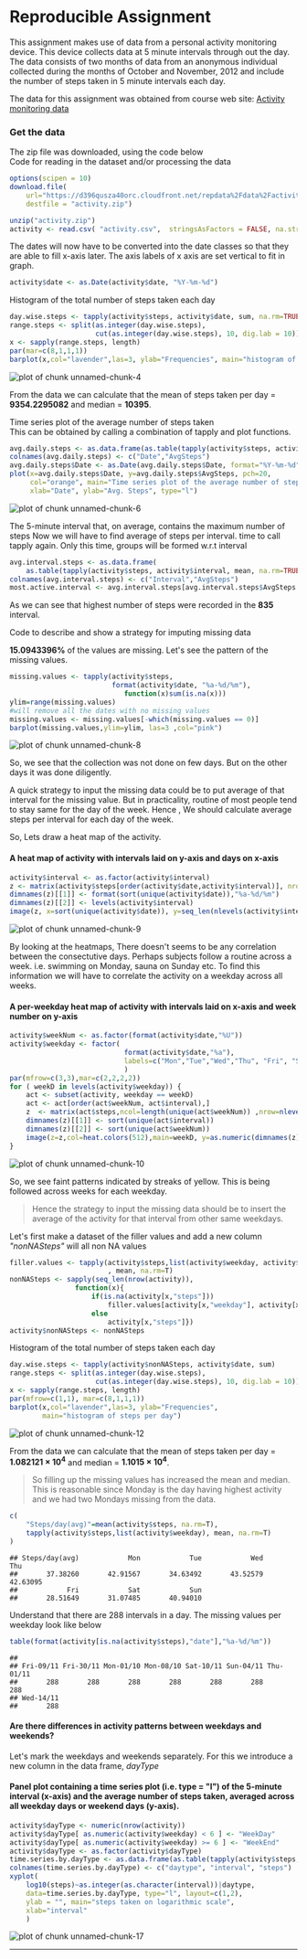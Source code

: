 # Reproducible Assignment


This assignment makes use of data from a personal activity monitoring device. This device collects data at 5 minute intervals through out the day. The data consists of two months of data from an anonymous individual collected during the months of October and November, 2012 and include the number of steps taken in 5 minute intervals each day.


The data for this assignment was obtained from course web site:
[Activity monitoring data](https://d396qusza40orc.cloudfront.net/repdata%2Fdata%2Factivity.zip)


### Get the data
The zip file was downloaded, using the code below  
Code for reading in the dataset and/or processing the data

```r
options(scipen = 10)
download.file(
    url="https://d396qusza40orc.cloudfront.net/repdata%2Fdata%2Factivity.zip", 
    destfile = "activity.zip")
```


```r
unzip("activity.zip")
activity <- read.csv( "activity.csv",  stringsAsFactors = FALSE, na.strings = c("NA"))
```

The dates will now have to be converted into the date classes so that they are able
to fill x-axis later. The axis labels of x axis are set vertical to fit in graph.

```r
activity$date <- as.Date(activity$date, "%Y-%m-%d")
```


Histogram of the total number of steps taken each day

```r
day.wise.steps <- tapply(activity$steps, activity$date, sum, na.rm=TRUE)
range.steps <- split(as.integer(day.wise.steps), 
                     cut(as.integer(day.wise.steps), 10, dig.lab = 10))
x <- sapply(range.steps, length)
par(mar=c(8,1,1,1))
barplot(x,col="lavender",las=3, ylab="Frequencies", main="histogram of steps per day")
```

![plot of chunk unnamed-chunk-4](figure/unnamed-chunk-4-1.png)




From the data we can calculate that the mean of steps taken per day = __9354.2295082__ and median = __10395__.



Time series plot of the average number of steps taken  
This can be obtained by calling a combination of tapply and plot functions.

```r
avg.daily.steps <- as.data.frame(as.table(tapply(activity$steps, activity$date, mean, na.rm=TRUE)))
colnames(avg.daily.steps) <- c("Date","AvgSteps")
avg.daily.steps$Date <- as.Date(avg.daily.steps$Date, format="%Y-%m-%d")
plot(x=avg.daily.steps$Date, y=avg.daily.steps$AvgSteps, pch=20, 
     col="orange", main="Time series plot of the average number of steps taken" ,
     xlab="Date", ylab="Avg. Steps", type="l")
```

![plot of chunk unnamed-chunk-6](figure/unnamed-chunk-6-1.png)



The 5-minute interval that, on average, contains the maximum number of steps
Now we will have to find average of steps per interval. time to call tapply again.
Only this time, groups will be formed w.r.t interval


```r
avg.interval.steps <- as.data.frame(
    as.table(tapply(activity$steps, activity$interval, mean, na.rm=TRUE)))
colnames(avg.interval.steps) <- c("Interval","AvgSteps")
most.active.interval <- avg.interval.steps[avg.interval.steps$AvgSteps == max(avg.interval.steps$AvgSteps),"Interval"]
```
As we can see that highest number of steps were recorded in the __835__ interval. 



Code to describe and show a strategy for imputing missing data  

__15.0943396%__ of the values are missing.
Let's see the pattern of the missing values.

```r
missing.values <- tapply(activity$steps,
                         format(activity$date, "%a-%d/%m"),
                            function(x)sum(is.na(x)))
ylim=range(missing.values)
#will remove all the dates with no missing values
missing.values <- missing.values[-which(missing.values == 0)]
barplot(missing.values,ylim=ylim, las=3 ,col="pink")
```

![plot of chunk unnamed-chunk-8](figure/unnamed-chunk-8-1.png)

So, we see that the collection was not done on few days. But on the other days it was done diligently.


A quick strategy to input the missing data could be to put average of that interval for the missing value. But in practicality, routine of most people tend to stay same for the day of the week. Hence , We should calculate average steps per interval for each day of the week.

So, Lets draw a heat map of the activity.  

#### A heat map of activity with intervals laid on y-axis and days on x-axis

```r
activity$interval <- as.factor(activity$interval)
z <- matrix(activity$steps[order(activity$date,activity$interval)], nrow=length(unique(activity$date)), ncol=nlevels(activity$interval), byrow = TRUE)
dimnames(z)[[1]] <- format(sort(unique(activity$date)),"%a-%d/%m")
dimnames(z)[[2]] <- levels(activity$interval)
image(z, x=sort(unique(activity$date)), y=seq_len(nlevels(activity$interval)), xlab="date", ylab="activity")
```

![plot of chunk unnamed-chunk-9](figure/unnamed-chunk-9-1.png)

By looking at the heatmaps, There doesn't seems to be any correlation between the consectutive
days. Perhaps subjects follow a routine across a week. i.e. swimming on Monday, sauna on Sunday etc.
To find this information we will have to correlate the activity on a weekday across all weeks.

#### A per-weekday heat map of activity with intervals laid on x-axis and week number on y-axis

```r
activity$weekNum <- as.factor(format(activity$date,"%U"))
activity$weekday <- factor(
                            format(activity$date,"%a"), 
                            labels=c("Mon","Tue","Wed","Thu", "Fri", "Sat", "Sun")
                            )
par(mfrow=c(3,3),mar=c(2,2,2,2))
for ( weekD in levels(activity$weekday)) {
    act <- subset(activity, weekday == weekD) 
    act <- act[order(act$weekNum, act$interval),]
    z  <- matrix(act$steps,ncol=length(unique(act$weekNum)) ,nrow=nlevels(act$interval))
    dimnames(z)[[1]] <- sort(unique(act$interval))
    dimnames(z)[[2]] <- sort(unique(act$weekNum))
    image(z=z,col=heat.colors(512),main=weekD, y=as.numeric(dimnames(z)[[2]]), x=seq_len(nlevels(act$interval)))
}
```

![plot of chunk unnamed-chunk-10](figure/unnamed-chunk-10-1.png)

So, we see faint patterns indicated by streaks of yellow. This is being followed across weeks for each weekday.

> Hence the strategy to input the missing data should be to insert the average of the activity for that interval from other same weekdays.

Let's first make a dataset of the filler values and add a new column *"nonNASteps"* will all non NA values

```r
filler.values <- tapply(activity$steps,list(activity$weekday, activity$interval)
                        , mean, na.rm=T)
nonNASteps <- sapply(seq_len(nrow(activity)), 
                function(x){
                    if(is.na(activity[x,"steps"]))
                        filler.values[activity[x,"weekday"], activity[x, "interval"]] 
                    else
                        activity[x,"steps"]})
activity$nonNASteps <- nonNASteps
```

Histogram of the total number of steps taken each day

```r
day.wise.steps <- tapply(activity$nonNASteps, activity$date, sum)
range.steps <- split(as.integer(day.wise.steps), 
                     cut(as.integer(day.wise.steps), 10, dig.lab = 10))
x <- sapply(range.steps, length)
par(mfrow=c(1,1), mar=c(8,1,1,1))
barplot(x,col="lavender",las=3, ylab="Frequencies",
        main="histogram of steps per day")
```

![plot of chunk unnamed-chunk-12](figure/unnamed-chunk-12-1.png)




From the data we can calculate that the mean of steps taken per day = __1.082121 &times; 10<sup>4</sup>__ and median = __1.1015 &times; 10<sup>4</sup>__.

> So filling up the missing values has increased the mean and median. 
This is reasonable since Monday is the day having highest activity and we had two Mondays missing from the data.


```r
c(
    "Steps/day(avg)"=mean(activity$steps, na.rm=T),
    tapply(activity$steps,list(activity$weekday), mean, na.rm=T)
)
```

```
## Steps/day(avg)            Mon            Tue            Wed            Thu 
##       37.38260       42.91567       34.63492       43.52579       42.63095 
##            Fri            Sat            Sun 
##       28.51649       31.07485       40.94010
```
Understand that there are 288 intervals in a day. The missing values per weekday look like below

```r
table(format(activity[is.na(activity$steps),"date"],"%a-%d/%m"))
```

```
## 
## Fri-09/11 Fri-30/11 Mon-01/10 Mon-08/10 Sat-10/11 Sun-04/11 Thu-01/11 
##       288       288       288       288       288       288       288 
## Wed-14/11 
##       288
```



#### Are there differences in activity patterns between weekdays and weekends?
Let's mark the weekdays and weekends separately. For this we introduce a new column in the data frame, *dayType*


#### Panel plot containing a time series plot (i.e. type = "l") of the 5-minute interval (x-axis) and the average number of steps taken, averaged across all weekday days or weekend days (y-axis). 

```r
activity$dayType <- numeric(nrow(activity))
activity$dayType[ as.numeric(activity$weekday) < 6 ] <- "WeekDay"
activity$dayType[ as.numeric(activity$weekday) >= 6 ] <- "WeekEnd"
activity$dayType <- as.factor(activity$dayType)
time.series.by.dayType <- as.data.frame(as.table(tapply(activity$steps, list(activity$dayType,activity$interval), mean, na.rm=T)))
colnames(time.series.by.dayType) <- c("daytype", "interval", "steps")
xyplot(
    log10(steps)~as.integer(as.character(interval))|daytype, 
    data=time.series.by.dayType, type="l", layout=c(1,2), 
    ylab = "", main="steps taken on logarithmic scale", 
    xlab="interval"
    )
```

![plot of chunk unnamed-chunk-17](figure/unnamed-chunk-17-1.png)
***

